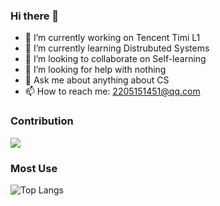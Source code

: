 ### Hi there 👋
- 🔭 I’m currently working on Tencent Timi L1
- 🌱 I’m currently learning Distrubuted Systems
- 👯 I’m looking to collaborate on Self-learning
- 🤔 I’m looking for help with nothing
- 💬 Ask me about anything about CS
- 📫 How to reach me: 2205151451@qq.com

### Contribution
![](https://github-readme-stats.vercel.app/api?username=Fallenpetal&show_icons=true&theme=transparent)

### Most Use
![Top Langs](https://github-readme-stats.vercel.app/api/top-langs/?username=Fallenpetal&layout=compact&theme=tokyonight)



<!--
**Fallenpetal/Fallenpetal** is a ✨ _special_ ✨ repository because its `README.md` (this file) appears on your GitHub profile.

Here are some ideas to get you started:

- 🔭 I’m currently working on ...
- 🌱 I’m currently learning ...
- 👯 I’m looking to collaborate on ...
- 🤔 I’m looking for help with ...
- 💬 Ask me about ...
- 📫 How to reach me: ...
- 😄 Pronouns: ...
- ⚡ Fun fact: ...
-->
